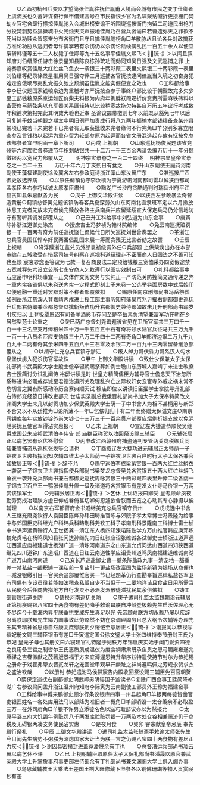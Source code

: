 <!-- { "loadSidebar": true } -->
　　○乙酉初杭州兵变以才望简张佳胤往抚佳胤甫入境而会城有市民之变丁仕卿者上虞流民也久蓄奸谋奋行保甲借建言号召市民指恨乡官为名啸聚纳喊折更搂栅门焚劫乡官宅舍肆行摽掠佳胤驰入会城出榜安谕不听围绕巡按衙门拘留二司迫民出枪刀分投焚剽势益猖獗城中火光烛天哭声振地佳胤乃召营兵密谕曰若曹造弥天之罪欲不死当以功赎众皆感奋分布各衙门且守且擒佳胤随榜角□羊散胁从且论各兵对敌擒获方准论功胁从逃归者毋许擒拏若有杀伤仍以杀伤论陆续擒乱民一百五十余人以便宜枭斩韩谨等五十二人杖毙丁仕卿等九十五名事平佳胤文熙飞＜锍-釒＞以闻且叙知府刘伯缙原任游击徐景星知县陈良栋孙珫功而劾同知吴日强及文武巡捕之罪  上览奏嘉叹赏佳胤大红纻丝飞鱼衣一袭银三十两彩叚二表里文熙银二十两彩叚一表里刘伯缙等纪录徐景星推用吴日强夺俸三月巡捕各官抚按逮问佳胤当入境之初奋身犯难定变俄顷尽夷乱党振久弛之颓纲虽佳胤之能实假便宜之效也
　　○工科都给事中李廷仪题国家钱粮京边为重稽考亦严抚按查参于事终户部比较于朝觐故完多欠少至工部钱粮原系京运如匠价柴夫料银为内府年例胖袄叚疋折价赏赉所需麻铁砖料以备营修弓箭弦条以充军器关系匪轻特以比较稍宽故拖欠特甚自万历五年议行考成数年积逋次第报完此其明效大验也近奉  圣谕议蠲带徵则七年以前既从豁免七年以后可复逋乎兹当朝觐之期宜申明旧例严加责成行将八九两年额输本部钱粮备查某州县某项已完若干未完若干已完者有无取获批收未完者缘何不行完角□羊分别多寡立限查参及言钱粮以起运为重存留为轻部参原为起运而各省文册混造起存故有抚按免参该部参者宜申明画一章下所司
　　○丙戌  上视朝
　　○山东巡抚杨俊民题该省兖州等六府库贮各驿递节年积剩站银共一十二万一千三百余两请免编万历十一年分额徵银两以宽民力部覆从之
　　明神宗实录卷之一百二十四终
　明神宗显皇帝实录卷之一百二十五
　　万历十年六月丁亥朔日有食之
　　○升山东副使王庭诗河南副使王藻福建副使徐汝翼各左右参政庭诗浙江藻山东汝翼广东
　　○准巡按广西御史敖选养病
　　○以原任蓟镇协守李汝槚为宁夏游击河南都司雷以诚狭西都司孟孝臣各右参将以诚太原孝臣肃州
　　○黜湖广长沙府贪酷通判时瑞岳州府平江县贪知县朱嘉猷各为民
　　○戊子  上御文华殿讲读
　　○以狭西左参政暴孟奇督造黄册○蓟镇总督吴兑题该镇防春客兵夏深劳久山东河南北直隶班军定以六月撒放休息工完者先放未完者候完赎放各路主兵南兵并应留延绥宣大保定兵马仍分信地防守有警听其调发部覆从之
　　○己丑升工科给事中刘弘道为山东佥事
　　○庚寅除补浙江道御史涂杰
　　○授庶吉士冯梦祯为翰林院编修
　　○免云南巡抚赃罚银一千一百两有奇为前任巡抚饶仁侃候代日所欠巡抚刘世曾奏罢之
　　○革浙江总兵官吴国任悍卒奸民两番倡乱国未展一筹而贪残无比言者劾之故罢
　　○壬辰  上视朝
　　○降浮躁浙江监兑员外郎袁祯级调外任○兵部题  上供柴炭出办在本部审编在五城收受在惜薪司挂号纠察在巡视科道经理非不密而商人日困法之不善可知也至烦  宸哀轸念臣等议为七款一复召商良法二定预给钱粮三宽恤采办四宽假途禁五宽减秤头六设立公所七永安商人乞敕遵行以图实效制曰可
　　○礼科都给事中石应岳申明科场事宜一正文体作文阅文务与实纯正一严防范关防搜简交通传递之弊一重内帘各省俱以朱卷送内帘一定程式即刻士子朱卷一公选举卷面房数中式后始印以便通融一重廷对罢黜对策不称者部覆依拟
　　○赐原任南京刑部尚书冯岳祭葬如例岳浙江慈溪人登嘉靖丙戌进士授工部主事历知府藩臬京兆尹擢右副都御史巡抚升兵部右侍郎兼佥都总督以擒斩叛苖功升右都御史兼侍郎如故未几升刑部尚书踰岁引疾归以  上登极覃恩诏有司备羊酒彩币存问至是卒岳素负清望兼富军功在朝在乡居然型范士论重之
　　○癸巳两广总督刘尧诲题该省见在卫所官军共三万四千一百一十三名应支月俸粮米四十万一千五百五十石有奇将领水陆官兵征马共三万九千一百一十八员名匹应支饷银三十八万二千四十二两有奇角□羊部济边银二万九千九百九十二两有奇其余米四千五百八十三石零及余银二万一百九十三两零留备缓急部覆从之
　　○以胡守仁充总兵官镇守浙江
　　○叛人绰力哥伏诛力哥系汉人勾水泉堡伏虏入犯杀伤官军故诛
　　○甲午  上御文华殿讲读　○致仕少保兼太子太保礼部尚书武英殿大学士殷士儋卒辍朝赐祭葬如例士瞻山东历城人嘉靖丁未进士改庶吉士授简讨分试礼阐侍  裕邸讲读是时  世皇方精简儒臣为辅导官士儋念天下治忽所系每进讲必斋戒存诚至君德治道所关及理乱兴亡之际权奸女宠宦寺外戚之祸未常不危切言之冀有所感动洊历宫寮典顺天试  穆庙即位以讲读旧臣擢学士掌院寻升礼部右侍郎充经筵日讲改吏部充  世庙实录副总裁俄晋礼部尚书加太子太保奉特简改文渊阁大学士未几以封贡功加少保武英殿大学士荫一子中书舍人为相不甚柄用与新郑不合又以不从廷推为□论所薄不一年□乞依归归十有二年而终赠太保谥文庄○南京司钥库每年实放钞锭外尚欠钞七十三万三千一百余贯户部覆应炤例折银支放以免浥烂买扰且使官军得沾实惠报可
　　○乙未  上视朝
　　○宣辽左大捷遣恭顺侯吴继爵成国公朱应祯武清伯李伟告  郊  庙群臣称贺以收回祭设赐三辅臣
　　○元辅张居正以病乞罢有诏优答慰留
　　○丙申改江西赣州府捕盗通判专管两关商税练兵同知兼管捕盗从巡抚张焕等会请也
　　○丁酉叙辽左大捷功进元辅居正太师荫一子锦衣卫世袭指挥同知次辅四维太子太师荫一子锦衣卫世袭百户时行太子太保各兼官如故居正等＜锍-釒＞辞不允
　　○赐宁远伯李成梁苐赏银一百两大红纻丝蟒衣一袭荫一子锦衣卫世袭指挥使兵部尚书梁梦龙总督吴兑各赏银五十两大红纻丝蟒飞鱼衣一袭升兑兵部尚书兼右都御史巡抚周咏赏银三十两彩叚四表里升俸二级各荫一子锦衣卫百户王一鹗张佳胤升俸一级及诸道将各赏银币有差发太仆寺马价银一万两赏该镇军士
　　○元辅张居正再＜锍-釒＞乞休  上优诏报曰卿受  皇考顾命夙夜勤劳弼成冶理朕方虚已仰成眷倚甚切卿何忍遽欲舍朕而去览之心动其专心静摄以俟辅理
　　○以南京右军都督府佥书戚继美充总兵官镇守贵州
　　○戊戌选中书舍人王继充唐尧钦行人袁国臣陈烨孙玮田畴推官陈与郊阮子孝太常博士冯景隆为给事中与郊国臣吏科继光户科玮兵科畴刑科尧钦工科子孝南刑科景隆南工科博士雷士桢中书洪声远黄钟行人王世扬龚一清江东人杨四知涷瑫陈性学方万山推官韩应庚邓炼魏允贞毛在杨鸣凤知县张问达孙继先向日红张应诏张维诚各试御史士桢浙江道声远江西道应庚福建道世扬湖广道一清炼河南道东之山东道允贞问达山西道四知狭西道继先四川道钟广东道瑫广西道在日红云南道性学应诏贵州道鸣凤南福建道维诚南湖广道万山南河南道
　　○己亥长芦巡盐御史曹一夔条陈盐政九事一清宠地一豁重差一禁私盐一蠲积逋一课私煎一复盐引一更盐场改富国为盐场新镇为银场从商便也一减没银缴引目一官买余盐部覆惟官买一节已经题革仍行查勘奉旨巡缉私盐各军卫有司俱有专设员役若能如法稽查私贩自少不当但于一二要地详诘且食盐日用所需当从民便今后任商告指地方自行发卖不必派发派散徒滋扰民其余俱依拟
　　○铸工部管理街道关防
　　○铸换河南巡抚关防
　　○庚子遣司礼监太监魏朝诣元辅居正第视疾赐银八宝四十两食物有差仍降乎敕谕曰朕自冲龄登极赖先生启沃佐理心无不尽迄今十载海内昇平朕垂拱受成先生真足以光  先帝顾命朕方切永赖乃屡以疾辞忍离朕耶朕知先生竭力国事致此劳瘁然不妨在京调理阁务且总大纲令次辅等办理先生其专精神省思虑自然康复庶慰朕朝夕惓惓至意居正＜锍-釒＞谢报闻以恭视写  恭妃册文赐三辅臣银币有差□壬寅遣定国公徐文璧大学士张四维持奉节册封王氏为  恭妃  皇元子母也其册文曰六寝建官礼特隆于妃秩万年锡胤庆实始于闺门爰资四德之良用备三宫之制咨尔王氏惠质夙成温仪为度衾裯肃肃既承鱼贯之恩弓韣雍雍遂兆燕禖之吉眷徽猷之茂著迓景福于方来宜溥渥恩特升华序兹特遣使持节封尔为恭妃锡之册命于戏翟弗翚衣晋贰龙轩之宠画堂甲观早开麟趾之祥尚遵鸣佩之芳规永赞求衣之盛治钦哉
　　○以册封  恭妃遣驸马侯拱宸告内殿收回祭设赐三辅臣免百官朝贺
　　○荫保定巡抚右副都御史阴武卿男阴镕国子监读书○复除广西佥事王廷简降补湖广右参议梁问孟升浙江温州府知府李际寅为云南副使工部员外王豫为福建佥事
　　○工科给事中傅来鹏御史顾尔行条议银库四事一州县起角□羊银两每锭皆凿官吏银匠姓名一各处库用法马以部降为准旧者一概角□羊部销毁一太仓羡余不必取盈三万一在外司府角□羊银不许另立添锭名色以滋巧取部议亦以为然报允
　　○太原平潞三府大饥蠲年例赃罚八千两发库贮赃罚银一万两及本处仓谷相兼赈济仍于商税及无碍银两凑支务使民沾实惠
　　○是夜月食
　　○癸卯  睿宗献皇帝忌辰  奉先殿行祭礼
　　○甲辰  上御文华殿讲读　○遣司礼监太监张鲸斋手敕谕太师张先生今日闻先生病势不粥朕为深虑国家大计当为朕一言之仍赐八宝四十两食物有差居正力疾＜锍-釒＞谢因具密揭封进盖荐潘晟余有丁也
　　○总督漕运兵部尚书凌云翼以病乞休不许
　　○乙巳  上视朝辅臣取原任太子太保礼部尚书潘晟以原官兼武英殿大学士升掌詹事府事吏部左侍郎余有丁礼部尚书兼文渊阁大学士俱入阁办事
　　○乌思藏辅教王大乘法王差国王劄大旺修藏卜坚参各以铜佛珊瑚等物入贡赏叚钞有差
